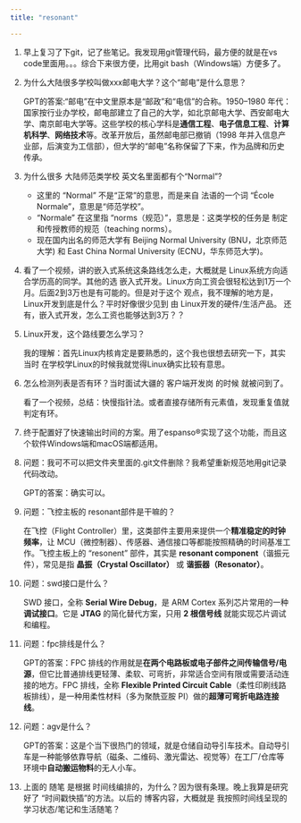 ```yaml
---
title: "resonant"

---
```


1. 早上复习了下git，记了些笔记。我发现用git管理代码，最方便的就是在vs code里面用。。。综合下来很方便，比用git bash（Windows端）方便多了。
2. 为什么大陆很多学校叫做xxx邮电大学？这个“邮电”是什么意思？

    GPT的答案:“邮电”在中文里原本是“邮政”和“电信”的合称。1950–1980 年代：国家按行业办学校，邮电部建立了自己的大学，如北京邮电大学、西安邮电大学、南京邮电大学等。这些学校的核心学科是**通信工程**、**电子信息工程**、**计算机科学**、**网络技术**等。改革开放后，虽然邮电部已撤销（1998 年并入信息产业部，后演变为工信部），但大学的“邮电”名称保留了下来，作为品牌和历史传承。
3. 为什么很多 大陆师范类学校 英文名里面都有个“Normal”?

    - 这里的 “Normal” 不是“正常”的意思，而是来自 法语的一个词 “École Normale”，意思是“师范学校”。
    - “Normale” 在这里指 “norms（规范）”，意思是：这类学校的任务是 制定和传授教师的规范（teaching norms）。
    - 现在国内出名的师范大学有 Beijing Normal University (BNU，北京师范大学) 和 East China Normal University (ECNU，华东师范大学)。
3. 看了一个视频，讲的嵌入式系统这条路线怎么走，大概就是 Linux系统方向适合学历高的同学。其他的选 嵌入式开发。Linux方向工资会很轻松达到1万一个月。后面2到3万也是有可能的。但是对于这个 观点，我不理解的地方是，Linux开发到底是什么？平时好像很少见到 由 Linux开发的硬件/生活产品。 还有，嵌入式开发，怎么工资也能够达到3万？？
4. Linux开发，这个路线要怎么学习？

    我的理解：首先Linux内核肯定是要熟悉的，这个我也很想去研究一下，其实当时 在学校学Linux的时候我就觉得Linux确实比较有意思。
5. 怎么检测列表是否有环？当时面试大疆的 客户端开发岗 的时候 就被问到了。

    看了一个视频，总结：快慢指针法。或者直接存储所有元素值，发现重复值就判定有环。
    
6. 终于配置好了快速输出时间的方案。用了espanso®实现了这个功能，而且这个软件Windows端和macOS端都适用。
7. 问题：我可不可以把文件夹里面的.git文件删除？我希望重新规范地用git记录代码改动。

    GPT的答案：确实可以。
8. 问题：飞控主板的 resonant部件是干嘛的？

    在飞控（Flight Controller）里，这类部件主要用来提供一个**精准稳定的时钟频率**，让 MCU（微控制器）、传感器、通信接口等都能按照精确的时间基准工作。飞控主板上的 “resonent” 部件，其实是 **resonant component**（谐振元件），常见是指 **晶振（Crystal Oscillator）** 或 **谐振器（Resonator）**。
9. 问题：swd接口是什么？

   SWD 接口，全称 **Serial Wire Debug**，是 ARM Cortex 系列芯片常用的一种 **调试接口**。它是 **JTAG** 的简化替代方案，只用 **2 根信号线** 就能实现芯片调试和编程。
10. 问题：fpc排线是什么？

    GPT的答案：FPC 排线的作用就是**在两个电路板或电子部件之间传输信号/电源**，但它比普通排线更轻薄、柔软、可弯折，非常适合空间有限或需要活动连接的地方。FPC 排线，全称 **Flexible Printed Circuit Cable**（柔性印刷线路板排线），是一种用柔性材料（多为聚酰亚胺 PI）做的**超薄可弯折电路连接线**。

11. 问题：agv是什么？

    GPT的答案：这是个当下很热门的领域，就是仓储自动导引车技术。自动导引车是一种能够依靠导航（磁条、二维码、激光雷达、视觉等）在工厂/仓库等环境中**自动搬运物料**的无人小车。

12. 上面的 随笔 是根据 时间线编排的，为什么？因为很有条理。晚上我算是研究好了 “时间戳快插”的方法。以后的 博客内容，大概就是 我按照时间线呈现的学习状态/笔记和生活随笔？




